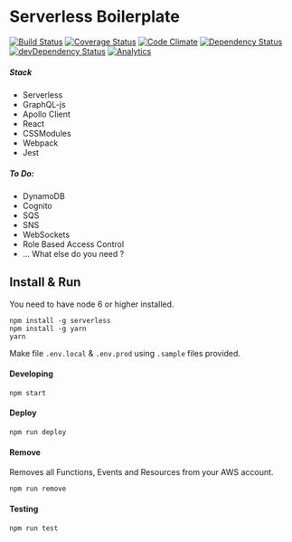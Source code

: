 # Serverless Boilerplate

[![Build Status](https://travis-ci.org/beingmohit/serverless-boilerplate.svg?branch=master)](https://travis-ci.org/beingmohit/serverless-boilerplate) [![Coverage Status](https://coveralls.io/repos/github/beingmohit/serverless-boilerplate/badge.svg?branch=master)](https://coveralls.io/github/beingmohit/serverless-boilerplate?branch=master) [![Code Climate](https://codeclimate.com/github/beingmohit/serverless-boilerplate/badges/gpa.svg)](https://codeclimate.com/github/beingmohit/serverless-boilerplate) [![Dependency Status](https://david-dm.org/beingmohit/serverless-boilerplate.png)](https://david-dm.org/beingmohit/serverless-boilerplate) [![devDependency Status](https://david-dm.org/beingmohit/serverless-boilerplate/dev-status.png)](https://david-dm.org/beingmohit/serverless-boilerplate#info=devDependencies) [![Analytics](https://ga-beacon.appspot.com/UA-102268283-1/serverless-boilerplate/README)](https://github.com/igrigorik/ga-beacon) 

##### Stack
- Serverless
- GraphQL-js
- Apollo Client
- React
- CSSModules
- Webpack
- Jest

##### To Do:
- DynamoDB
- Cognito 
- SQS
- SNS
- WebSockets
- Role Based Access Control
- ... What else do you need ? 

## Install & Run

You need to have node 6 or higher installed.

```
npm install -g serverless
npm install -g yarn
yarn
```

Make file `.env.local` & `.env.prod` using `.sample` files provided.

#### Developing
```
npm start
```

#### Deploy 
```
npm run deploy
```

#### Remove

Removes all Functions, Events and Resources from your AWS account.

```
npm run remove
````

#### Testing
```
npm run test
```


